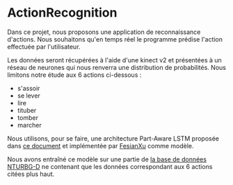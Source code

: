 # ActionRecognition

Dans ce projet, nous proposons une application de reconnaissance d'actions. Nous souhaitons qu'en temps réel le programme
prédise l'action effectuée par l'utilisateur. 

Les données seront récupérées à l'aide d'une kinect v2 et présentées à un réseau de neurones qui nous renverra une distribution
de probabilités.
Nous limitons notre étude aux 6 actions ci-dessous :
- s'assoir
- se lever
- lire
- tituber
- tomber
- marcher

Nous utilisons, pour se faire, une architecture Part-Aware LSTM proposée dans [ce document](https://arxiv.org/abs/1604.02808)
et implémentée par [FesianXu](https://github.com/FesianXu/PLSTM) comme modèle.

Nous avons entraîné ce modèle sur une partie de [la base de données NTURBG-D](http://rose1.ntu.edu.sg/datasets/actionrecognition.asp)
ne contenant que les données correspondant aux 6 actions citées plus haut.
